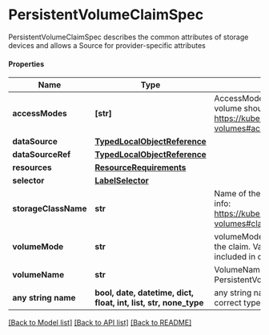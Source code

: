 # PersistentVolumeClaimSpec

PersistentVolumeClaimSpec describes the common attributes of storage devices and allows a Source for provider-specific attributes

#### Properties
Name | Type | Description | Notes
------------ | ------------- | ------------- | -------------
**accessModes** | **[str]** | AccessModes contains the desired access modes the volume should have. More info: https://kubernetes.io/docs/concepts/storage/persistent-volumes#access-modes-1 | [optional] 
**dataSource** | [**TypedLocalObjectReference**](TypedLocalObjectReference.md) |  | [optional] 
**dataSourceRef** | [**TypedLocalObjectReference**](TypedLocalObjectReference.md) |  | [optional] 
**resources** | [**ResourceRequirements**](ResourceRequirements.md) |  | [optional] 
**selector** | [**LabelSelector**](LabelSelector.md) |  | [optional] 
**storageClassName** | **str** | Name of the StorageClass required by the claim. More info: https://kubernetes.io/docs/concepts/storage/persistent-volumes#class-1 | [optional] 
**volumeMode** | **str** | volumeMode defines what type of volume is required by the claim. Value of Filesystem is implied when not included in claim spec. | [optional] 
**volumeName** | **str** | VolumeName is the binding reference to the PersistentVolume backing this claim. | [optional] 
**any string name** | **bool, date, datetime, dict, float, int, list, str, none_type** | any string name can be used but the value must be the correct type | [optional]

[[Back to Model list]](../README.md#documentation-for-models) [[Back to API list]](../README.md#documentation-for-api-endpoints) [[Back to README]](../README.md)

